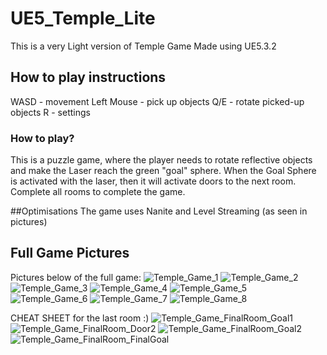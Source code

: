 # UE5_Temple_Lite

 This is a very Light version of Temple Game
 Made using UE5.3.2

 ## How to play instructions
WASD       - movement
Left Mouse - pick up objects
Q/E        - rotate picked-up objects
R          - settings

### How to play?
This is a puzzle game, where the player needs to rotate reflective objects and make the Laser reach the green "goal" sphere.
When the Goal Sphere is activated with the laser, then it will activate doors to the next room.
Complete all rooms to complete the game.

##Optimisations
The game uses Nanite and Level Streaming (as seen in pictures)

## Full Game Pictures
Pictures below of the full game:
![Temple_Game_1](https://github.com/user-attachments/assets/5ab68744-a516-46d7-84df-d6cff4f4b58c)
![Temple_Game_2](https://github.com/user-attachments/assets/29e81db8-56cb-4ad0-81f4-79ac2844c069)
![Temple_Game_3](https://github.com/user-attachments/assets/e73b89a0-f545-43f9-b31f-287675004f97)
![Temple_Game_4](https://github.com/user-attachments/assets/0e985a47-774e-487a-a575-37754e250646)
![Temple_Game_5](https://github.com/user-attachments/assets/88895021-8dea-4076-8312-d9d9fa3498a6)
![Temple_Game_6](https://github.com/user-attachments/assets/de57f661-fc6d-4b3e-8a85-fab132308322)
![Temple_Game_7](https://github.com/user-attachments/assets/5f1d9cb5-84d7-4256-b969-c1bcf636ea61)
![Temple_Game_8](https://github.com/user-attachments/assets/42fde7b2-bf49-45f2-9d6c-66de734be7ea)

CHEAT SHEET for the last room :)
![Temple_Game_FinalRoom_Goal1](https://github.com/user-attachments/assets/d31cf40c-7452-4344-89bd-2c8a6e90dd2e)
![Temple_Game_FinalRoom_Door2](https://github.com/user-attachments/assets/02994bb4-c87c-4bd3-bfed-58b79d134684)
![Temple_Game_FinalRoom_Goal2](https://github.com/user-attachments/assets/9fe4a5bf-0d3d-452b-a932-66f608a85660)
![Temple_Game_FinalRoom_FinalGoal](https://github.com/user-attachments/assets/39cf7858-ef41-4dac-a158-cc8c10316e52)
